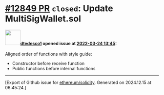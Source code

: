 # [\#12849 PR](https://github.com/ethereum/solidity/pull/12849) `closed`: Update MultiSigWallet.sol

#### <img src="https://avatars.githubusercontent.com/u/1394648?u=20858804e3a4a9ca43fdb32f935fd42f10a9d277&v=4" width="50">[dtedesco1](https://github.com/dtedesco1) opened issue at [2022-03-24 13:45](https://github.com/ethereum/solidity/pull/12849):

Aligned order of functions with style guide: 
- Constructor before receive function
- Public functions before internal functions




-------------------------------------------------------------------------------



[Export of Github issue for [ethereum/solidity](https://github.com/ethereum/solidity). Generated on 2024.12.15 at 06:45:24.]

